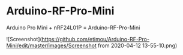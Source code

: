 # Arduino-RF-Pro-Mini
Arduino Pro Mini + nRF24L01P = Arduino-RF-Pro-Mini

![Screenshot](https://github.com/etimou/Arduino-RF-Pro-Mini/edit/master/images/Screenshot from 2020-04-12 13-55-10.png) 
